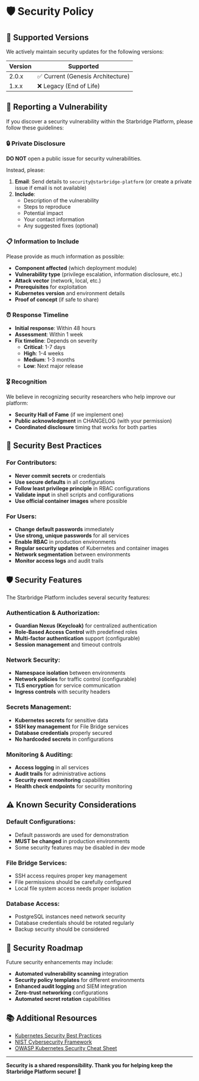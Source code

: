 # 🛡️ Security Policy

## 🎯 Supported Versions

We actively maintain security updates for the following versions:

| Version | Supported          |
| ------- | ------------------ |
| 2.0.x   | ✅ Current (Genesis Architecture) |
| 1.x.x   | ❌ Legacy (End of Life) |

## 🚨 Reporting a Vulnerability

If you discover a security vulnerability within the Starbridge Platform, please follow these guidelines:

### **🔒 Private Disclosure**

**DO NOT** open a public issue for security vulnerabilities.

Instead, please:

1. **Email**: Send details to `security@starbridge-platform` (or create a private issue if email is not available)
2. **Include**:
   - Description of the vulnerability
   - Steps to reproduce
   - Potential impact
   - Your contact information
   - Any suggested fixes (optional)

### **📋 Information to Include**

Please provide as much information as possible:

- **Component affected** (which deployment module)
- **Vulnerability type** (privilege escalation, information disclosure, etc.)
- **Attack vector** (network, local, etc.)
- **Prerequisites** for exploitation
- **Kubernetes version** and environment details
- **Proof of concept** (if safe to share)

### **⏰ Response Timeline**

- **Initial response**: Within 48 hours
- **Assessment**: Within 1 week
- **Fix timeline**: Depends on severity
  - **Critical**: 1-7 days
  - **High**: 1-4 weeks
  - **Medium**: 1-3 months
  - **Low**: Next major release

### **🎖️ Recognition**

We believe in recognizing security researchers who help improve our platform:

- **Security Hall of Fame** (if we implement one)
- **Public acknowledgment** in CHANGELOG (with your permission)
- **Coordinated disclosure** timing that works for both parties

## 🔐 Security Best Practices

### **For Contributors:**

- **Never commit secrets** or credentials
- **Use secure defaults** in all configurations
- **Follow least privilege principle** in RBAC configurations
- **Validate input** in shell scripts and configurations
- **Use official container images** where possible

### **For Users:**

- **Change default passwords** immediately
- **Use strong, unique passwords** for all services
- **Enable RBAC** in production environments
- **Regular security updates** of Kubernetes and container images
- **Network segmentation** between environments
- **Monitor access logs** and audit trails

## 🛡️ Security Features

The Starbridge Platform includes several security features:

### **Authentication & Authorization:**
- **Guardian Nexus (Keycloak)** for centralized authentication
- **Role-Based Access Control** with predefined roles
- **Multi-factor authentication** support (configurable)
- **Session management** and timeout controls

### **Network Security:**
- **Namespace isolation** between environments
- **Network policies** for traffic control (configurable)
- **TLS encryption** for service communication
- **Ingress controls** with security headers

### **Secrets Management:**
- **Kubernetes secrets** for sensitive data
- **SSH key management** for File Bridge services
- **Database credentials** properly secured
- **No hardcoded secrets** in configurations

### **Monitoring & Auditing:**
- **Access logging** in all services
- **Audit trails** for administrative actions
- **Security event monitoring** capabilities
- **Health check endpoints** for security monitoring

## ⚠️ Known Security Considerations

### **Default Configurations:**
- Default passwords are used for demonstration
- **MUST be changed** in production environments
- Some security features may be disabled in dev mode

### **File Bridge Services:**
- SSH access requires proper key management
- File permissions should be carefully configured
- Local file system access needs proper isolation

### **Database Access:**
- PostgreSQL instances need network security
- Database credentials should be rotated regularly
- Backup security should be considered

## 🚀 Security Roadmap

Future security enhancements may include:

- **Automated vulnerability scanning** integration
- **Security policy templates** for different environments
- **Enhanced audit logging** and SIEM integration
- **Zero-trust networking** configurations
- **Automated secret rotation** capabilities

## 📚 Additional Resources

- [Kubernetes Security Best Practices](https://kubernetes.io/docs/concepts/security/)
- [NIST Cybersecurity Framework](https://www.nist.gov/cyberframework)
- [OWASP Kubernetes Security Cheat Sheet](https://cheatsheetseries.owasp.org/cheatsheets/Kubernetes_Security_Cheat_Sheet.html)

---

**Security is a shared responsibility. Thank you for helping keep the Starbridge Platform secure!** 🖖